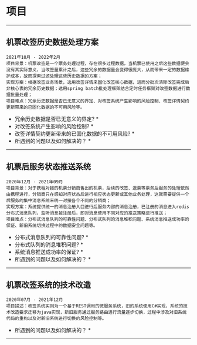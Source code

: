 # 项目
***
## 机票改签历史数据处理方案
```
2021年10月 - 2022年2月
项目背景：机票改签是一个票务处理过程，存在很多过程数据，当机票已使用之后这些数据便会没有其实际意义，当改签量累计之后，这些冗余的数据量会变得很庞大，从而带来一定的数据维护成本，故而探索过滤处理这些历史数据的方案；
实现方案：根据改签业务场景，选用改签详情来固化改签核心数据，进而分批次清除改签完成后非核心表的冗余历史数据；选用spring batch批处理框架结合定时任务框架对改签数据进行数据批量处理；
项目难点：冗余历史数据是否已无意义的界定、对改签系统产生影响的风险控制、改签详情契约更新带来的已固化数据的不可用风险等。
```
* 冗余历史数据是否已无意义的界定?
   * 
* 对改签系统产生影响的风险控制? 
   * 
* 改签详情契约更新带来的已固化数据的不可用风险?
   * 
* 所遇到的问题以及如何解决的？
   * 
***
## 机票后服务状态推送系统
```
2020年12月 - 2021年09月
项目背景：对于携程对接的机票分销商售出的机票，后续的改签、退票等票务后服务的处理依然由携程进行，分销商只在感知对应状态后进行相应状态更新或其他业务处理，这就需要提供一个后服务的集中消息系统来统一对接各个不同的分销商；
实现方案：系统提供统一的消息注册入口进行后服务内部的消息注册，已注册的消息进入redis分布式消息队列，监听消息被注册后，即对消息使用不同对应的推送策略进行推送；
项目难点：分布式消息队列的可靠性问题、分布式队列的消息堆积问题、系统消息推送成功率的保证、新旧系统切换过程中的数据安全问题等。
```
* 分布式消息队列的可靠性问题?
   * 
* 分布式队列的消息堆积问题?
   * 
* 系统消息推送成功率的保证?
   * 
* 所遇到的问题以及如何解决的？
   * 
***
## 机票改签系统的技术改造
```
2020年07月 - 2021年12月
项目描述：改签系统实则为一个基于REST调用的微服务系统，旧的系统使用C#实现，系统的技术改造要求迁移为java实现，新旧服务通过服务路由进行流量逐步切换，过程中涉及对旧系统代码的重构以及对新旧系统进行切换的风险控制等。
```
* 所遇到的问题以及如何解决的？
   * 
***
